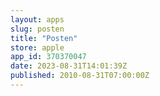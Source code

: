```yaml
---
layout: apps
slug: posten
title: "Posten"
store: apple
app_id: 370370047
date: 2023-08-31T14:01:39Z
published: 2010-08-31T07:00:00Z
---
```

